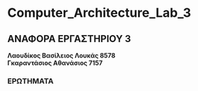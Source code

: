 # Computer_Architecture_Lab_3




## ΑΝΑΦΟΡΑ ΕΡΓΑΣΤΗΡΙΟΥ 3


__Λαουδίκος Βασίλειος Λουκάς 8578__  
__Γκαραντάσιος Αθανάσιος 7157__
### ΕΡΩΤΗΜΑΤΑ 
